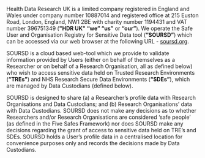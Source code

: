 Health Data Research UK is a limited company registered in England and Wales under company number 10887014 and registered office at 215 Euston Road, London, England, NW1 2BE with charity number 1194431 and VAT number 396751349 (**"HDR UK" “we” “us”** or **“our”**). We operate the Safe User and Organisation Registry for Sensitive Data tool (**“SOURSD”**) which can be accessed via our web browser at the following URL - [soursd.org](https://soursd.org).

SOURSD is a cloud based web-tool which we provide to validate information provided by Users (either on behalf of themselves as a Researcher or on behalf of a Research Organisation, all as defined below) who wish to access sensitive data held on Trusted Research Environments (**“TREs”**) and NHS Research Secure Data Environments (**“SDEs”**), which are managed by Data Custodians (defined below).

SOURSD is designed to share (a) a Researcher’s profile data with Research Organisations and Data Custodians; and (b) Research Organisations’ data with Data Custodians. SOURSD does not make any decisions as to whether Researchers and/or Research Organisations are considered ‘safe people’ (as defined in the Five Safes Framework) nor does SOURSD make any decisions regarding the grant of access to sensitive data held on TRE’s and SDEs. SOURSD holds a User’s profile data in a centralised location for convenience purposes only and records the decisions made by Data Custodians.
